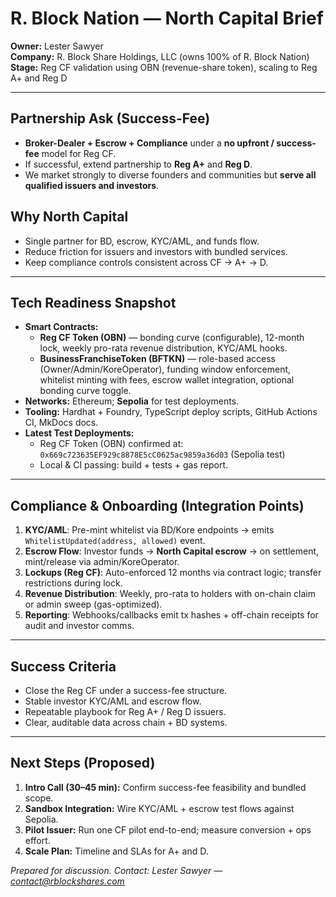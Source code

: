 # R. Block Nation — North Capital Brief

**Owner:** Lester Sawyer  
**Company:** R. Block Share Holdings, LLC (owns 100% of R. Block Nation)  
**Stage:** Reg CF validation using OBN (revenue-share token), scaling to Reg A+ and Reg D

---

## Partnership Ask (Success-Fee)
- **Broker-Dealer + Escrow + Compliance** under a **no upfront / success-fee** model for Reg CF.
- If successful, extend partnership to **Reg A+** and **Reg D**.
- We market strongly to diverse founders and communities but **serve all qualified issuers and investors**.

## Why North Capital
- Single partner for BD, escrow, KYC/AML, and funds flow.
- Reduce friction for issuers and investors with bundled services.
- Keep compliance controls consistent across CF → A+ → D.

---

## Tech Readiness Snapshot
- **Smart Contracts:**  
  - **Reg CF Token (OBN)** — bonding curve (configurable), 12-month lock, weekly pro-rata revenue distribution, KYC/AML hooks.  
  - **BusinessFranchiseToken (BFTKN)** — role-based access (Owner/Admin/KoreOperator), funding window enforcement, whitelist minting with fees, escrow wallet integration, optional bonding curve toggle.  
- **Networks:** Ethereum; **Sepolia** for test deployments.  
- **Tooling:** Hardhat + Foundry, TypeScript deploy scripts, GitHub Actions CI, MkDocs docs.  
- **Latest Test Deployments:**  
  - Reg CF Token (OBN) confirmed at: `0x669c723635EF929c8878E5cC0625ac9859a36d03` (Sepolia test)  
  - Local & CI passing: build + tests + gas report.

---

## Compliance & Onboarding (Integration Points)
1. **KYC/AML**: Pre-mint whitelist via BD/Kore endpoints → emits `WhitelistUpdated(address, allowed)` event.  
2. **Escrow Flow**: Investor funds → **North Capital escrow** → on settlement, mint/release via admin/KoreOperator.  
3. **Lockups (Reg CF)**: Auto-enforced 12 months via contract logic; transfer restrictions during lock.  
4. **Revenue Distribution**: Weekly, pro-rata to holders with on-chain claim or admin sweep (gas-optimized).  
5. **Reporting**: Webhooks/callbacks emit tx hashes + off-chain receipts for audit and investor comms.

---

## Success Criteria
- Close the Reg CF under a success-fee structure.
- Stable investor KYC/AML and escrow flow.
- Repeatable playbook for Reg A+ / Reg D issuers.
- Clear, auditable data across chain + BD systems.

---

## Next Steps (Proposed)
1. **Intro Call (30–45 min):** Confirm success-fee feasibility and bundled scope.  
2. **Sandbox Integration:** Wire KYC/AML + escrow test flows against Sepolia.  
3. **Pilot Issuer:** Run one CF pilot end-to-end; measure conversion + ops effort.  
4. **Scale Plan:** Timeline and SLAs for A+ and D.

*Prepared for discussion. Contact: Lester Sawyer — contact@rblockshares.com*

